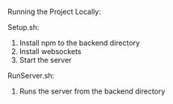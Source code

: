 Running the Project Locally: 

Setup.sh: 

1) Install npm to the backend directory
2) Install websockets
3) Start the server

RunServer.sh: 

1) Runs the server from the backend directory
